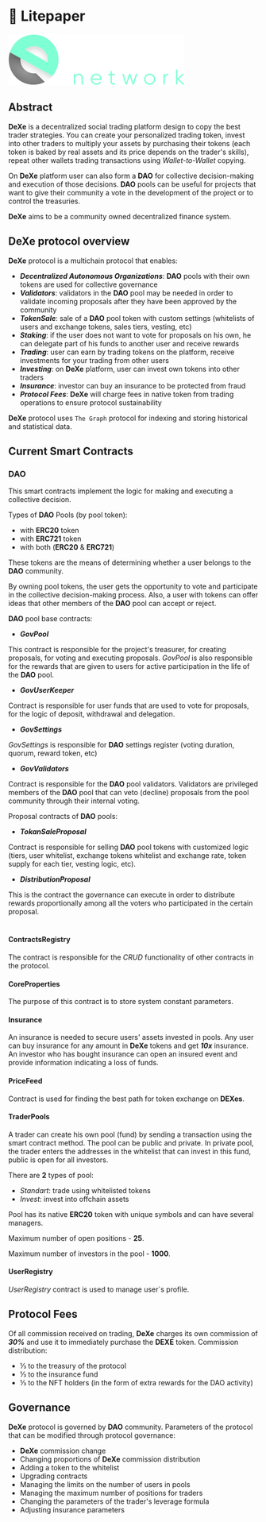 # 📝 Litepaper

![Logo](./img/logoDeXe.svg)

## Abstract

**DeXe** is a decentralized social trading platform design to copy the best trader strategies. You can create your personalized trading token, invest into other traders to multiply your assets by purchasing their tokens (each token is baked by real assets and its price depends on the trader's skills), repeat other wallets trading transactions using *Wallet-to-Wallet* copying.

On **DeXe** platform user can also form a **DAO** for collective decision-making and execution of those decisions. 
**DAO** pools can be useful for projects that want to give their community a vote in the development of the project or to control the treasuries.

**DeXe** aims to be a community owned decentralized finance system.


## DeXe protocol overview

**DeXe** protocol is a multichain protocol that enables: 

- ***Decentralized Autonomous Organizations***: **DAO** pools with their own tokens are used for collective governance
- ***Validators***: validators in the **DAO** pool may be needed in order to validate incoming proposals after they have been approved by the community
- ***TokenSale***: sale of a **DAO** pool token with custom settings (whitelists of users and exchange tokens, sales tiers, vesting, etc)
- ***Staking***: if the user does not want to vote for proposals on his own, he can delegate part of his funds to another user and receive rewards
- ***Trading***: user can earn by trading tokens on the platform, receive investments for your trading from other users
- ***Investing***: on **DeXe** platform, user can invest own tokens into other traders 
- ***Insurance***: investor can buy an insurance to be protected from fraud
- ***Protocol Fees***: **DeXe** will charge fees in native token from trading operations to ensure protocol sustainability


**DeXe** protocol uses `The Graph` protocol for indexing and storing historical and statistical data.


## Current Smart Contracts


### DAO

This smart contracts implement the logic for making and executing a collective decision.

Types of **DAO** Pools (by pool token):
- with **ERC20** token
- with **ERC721** token
- with both (**ERC20** & **ERC721**)

These tokens are the means of determining whether a user belongs to the **DAO** community.

By owning pool tokens, the user gets the opportunity to vote and participate in the collective decision-making process. Also, a user with tokens can offer ideas that other members of the **DAO** pool can accept or reject.

**DAO** pool base contracts:

- ***GovPool***

This contract is responsible for the project's treasurer, for creating proposals, for voting and executing proposals. *GovPool* is also responsible for the rewards that are given to users for active participation in the life of the **DAO** pool.

- ***GovUserKeeper***

Contract is responsible for user funds that are used to vote for proposals, for the logic of deposit, withdrawal and delegation. 

- ***GovSettings***

*GovSettings* is responsible for **DAO** settings register (voting duration, quorum, reward token, etc)

- ***GovValidators***

Contract is responsible for the **DAO** pool validators. Validators are privileged members of the **DAO** pool that can veto (decline) proposals from the pool community through their internal voting.

Proposal contracts of **DAO** pools: 

- ***TokanSaleProposal***

Contract is responsible for selling **DAO** pool tokens with customized logic (tiers, user whitelist, exchange tokens whitelist and exchange rate, token supply for each tier, vesting logic, etc).

- ***DistributionProposal***

This is the contract the governance can execute in order to distribute rewards proportionally among all the voters who participated in the certain proposal.

#

#### ContractsRegistry

The contract is responsible for the *CRUD* functionality of other contracts in the protocol.

#### CoreProperties

The purpose of this contract is to store system constant parameters.

#### Insurance

An insurance is needed to secure users' assets invested in pools. Any user can buy insurance for any amount in **DeXe** tokens and get ***10x*** insurance. An investor who has bought insurance can open an insured event and provide information indicating a loss of funds.

#### PriceFeed

Contract is used for finding the best path for token exchange on **DEXes**.

#### TraderPools

A trader can create his own pool (fund) by sending a transaction using the smart contract method. The pool can be public and private. In private pool, the trader enters the addresses in the whitelist that can invest in this fund, public is open for all investors.

There are **2** types of pool:
- *Standart*: trade using whitelisted tokens
- *Invest*: invest into offchain assets 

Pool has its native **ERC20** token with unique symbols and can have several managers.

Maximum number of open positions - **25**.

Maximum number of investors in the pool - **1000**.

#### UserRegistry

*UserRegistry* contract is used to manage user`s profile.


## Protocol Fees

Of all commission received on trading, **DeXe** charges its own commission of ***30%*** and use it to immediately purchase the **DEXE** token.
Commission distribution:
- ⅓ to the treasury of the protocol
- ⅓ to the insurance fund
- ⅓ to the NFT holders (in the form of extra rewards for the DAO activity) 

## Governance

**DeXe** protocol is governed by **DAO** community. Parameters of the protocol that can be modified through protocol governance:
- **DeXe** commission change
- Changing proportions of **DeXe** commission distribution
- Adding a token to the whitelist
- Upgrading contracts
- Managing the limits on the number of users in pools
- Managing the maximum number of positions for traders
- Changing the parameters of the trader's leverage formula
- Adjusting insurance parameters
